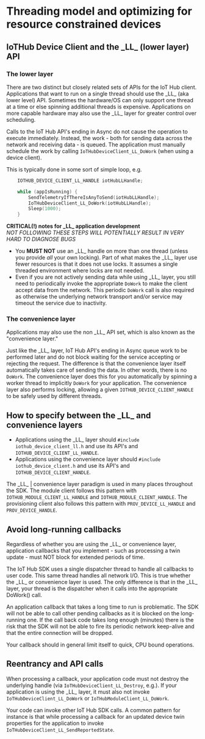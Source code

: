 # Threading model and optimizing for resource constrained devices

## IoTHub Device Client and the \_LL\_ (lower layer) API

### The lower layer

There are two distinct but closely related sets of APIs for the IoT Hub client.
Applications that want to run on a single thread should use the \_LL\_ (aka lower level) API.  Sometimes the hardware/OS can only support one thread at a time or else spinning additional threads is expensive.  Applications on more capable hardware may also use the \_LL\_ layer for greater control over scheduling.

Calls to the IoT Hub API's ending in Async do not cause the operation to execute immediately.  Instead, the work - both for sending data across the network and receiving data - is queued.  The application must manually schedule the work by calling `IoTHubDeviceClient_LL_DoWork` (when using a device client).

This is typically done in some sort of simple loop, e.g.

```c
    IOTHUB_DEVICE_CLIENT_LL_HANDLE iotHubLLHandle;

    while (appIsRunning) {
        SendTelemetryIfThereIsAnyToSend(iotHubLLHandle);
        IoTHubDeviceClient_LL_DoWork(iotHubLLHandle);
        Sleep(1000);
    }
```

**CRITICAL(!) notes for \_LL\_ application development**  
*NOT FOLLOWING THESE STEPS WILL POTENTIALLY RESULT IN VERY HARD TO DIAGNOSE BUGS*

* You **MUST NOT** use an \_LL\_ handle on more than one thread (unless you provide *all* your own locking).  Part of what makes the \_LL\_ layer use fewer resources is that it does not use locks.  It assumes a single threaded environment where locks are not needed.
* Even if you are not actively sending data while using \_LL\_ layer, you still need to periodically invoke the appropriate `DoWork` to make the client accept data from the network.  This periodic `DoWork` call is also required as otherwise the underlying network transport and/or service may timeout the service due to inactivity.

### The convenience layer

Applications may also use the non \_LL\_ API set, which is also known as the "convenience layer."  

Just like the \_LL\_ layer, IoT Hub API's ending in Async queue work to be performed later and do not block waiting for the service accepting or rejecting the request.  The difference is that the convenience layer itself automatically takes care of sending the data.  In other words, there is no `DoWork`.  The convenience layer does this for you automatically by spinning a worker thread to implicitly `DoWork` for your application.  The convenience layer also performs locking, allowing a given `IOTHUB_DEVICE_CLIENT_HANDLE` to be safely used by  different threads.

## How to specify between the \_LL\_ and convenience layers

* Applications using the \_LL\_ layer should `#include iothub_device_client_ll.h` and use its API's and `IOTHUB_DEVICE_CLIENT_LL_HANDLE`.
* Applications using the convenience layer should `#include iothub_device_client.h` and use its API's and `IOTHUB_DEVICE_CLIENT_HANDLE`.

The \_LL\_ | convenience layer paradigm is used in many places throughout the SDK.  The module client follows this pattern with `IOTHUB_MODULE_CLIENT_LL_HANDLE` and `IOTHUB_MODULE_CLIENT_HANDLE`.  The provisioning client also follows this pattern with `PROV_DEVICE_LL_HANDLE` and `PROV_DEVICE_HANDLE`.

## Avoid long-running callbacks

Regardless of whether you are using the \_LL\_ or convenience layer, application callbacks that you implement - such as processing a twin update - must NOT block for extended periods of time.  

The IoT Hub SDK uses a single dispatcher thread to handle all callbacks to user code.  This same thread handles all network I/O.  This is true whether the \_LL\_ or convenience layer is used.  The only difference is that in the \_LL\_ layer, your thread is the dispatcher when it calls into the appropriate DoWork() call.

An application callback that takes a long time to run is problematic.  The SDK will not be able to call other pending callbacks as it is blocked on the long-running one.  If the call back code takes long enough (minutes) there is the risk that the SDK will not be able to fire its periodic network keep-alive and that the entire connection will be dropped.

Your callback should in general limit itself to quick, CPU bound operations.

## Reentrancy and API calls

When processing a callback, your application code must not destroy the underlying handle (via `IoTHubDeviceClient_LL_Destroy`, e.g.).  If your application is using the \_LL\_ layer, it must also not invoke `IoTHubDeviceClient_LL_DoWork` or `IoTHubModuleClient_LL_DoWork`.

Your code can invoke other IoT Hub SDK calls.  A common pattern for instance is that while processing a callback for an updated device twin properties for the application to invoke `IoTHubDeviceClient_LL_SendReportedState`.
